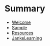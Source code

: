 # Summary

* [Welcome](welcome.md)  
* [Sample](sample.html) 
* [Resources](resources.md)  	
* [JankeLearning](about-us.md) 

